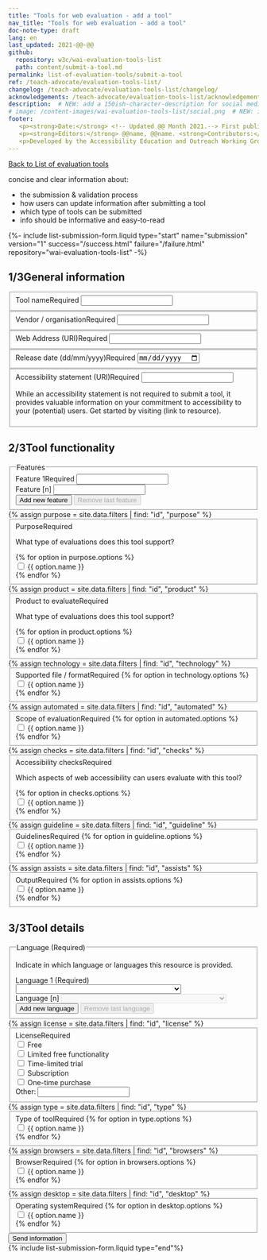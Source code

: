 ```yaml
---
title: "Tools for web evaluation - add a tool"
nav_title: "Tools for web evaluation - add a tool"
doc-note-type: draft
lang: en   
last_updated: 2021-@@-@@
github:
  repository: w3c/wai-evaluation-tools-list
  path: content/submit-a-tool.md
permalink: list-of-evaluation-tools/submit-a-tool
ref: /teach-advocate/evaluation-tools-list/
changelog: /teach-advocate/evaluation-tools-list/changelog/
acknowledgements: /teach-advocate/evaluation-tools-list/acknowledgements/
description:  # NEW: add a 150ish-character-description for social media   # translate the description
# image: /content-images/wai-evaluation-tools-list/social.png  # NEW: image for social media (leave commented out if we don't have a specific one for this reource)
footer: 
   <p><strong>Date:</strong> <!-- Updated @@ Month 2021.--> First published Month 20@@. CHANGELOG.</p>
   <p><strong>Editors:</strong> @@name, @@name. <strong>Contributors:</strong> @@name, @@name, and <a href="https://www.w3.org/groups/wg/eowg/participants">participants of the EOWG</a>. ACKNOWLEDGEMENTS lists contributors and credits.</p>
   <p>Developed by the Accessibility Education and Outreach Working Group (<a href="http://www.w3.org/WAI/EO/">EOWG</a>). Developed as part of the <a href="https://www.w3.org/WAI/about/projects/wai-coop/">WAI-CooP project</a>, co-funded by the European Commission.</p>
---
```

<!-- markdownlint-disable no-inline-html -->

<div style="grid-column: 4 / span 4">

<style>
{% include css/styles.css %}
main > header { grid-column: 4 / span 4; }
</style>

<div class="submission-header">
  <a href="../list-of-evaluation-tools/">Back to List of evaluation tools</a>
  <p>
    concise and clear information about:
  </p>
  <ul>
    <li>the submission & validation process</li>
    <li>how users can update information after submitting a tool</li>
    <li>which type of tools can be submitted</li>
    <li>info should be informative and easy-to-read</li>
  </ul>
</div>

{%- include list-submission-form.liquid type="start"
                                   name="submission"
                                   version="1"
                                   success="/success.html"
                                   failure="/failure.html"
                                   repository="wai-evaluation-tools-list" -%}


<div class="submission-form">
  <h2 id="general-information"><span>1/3</span>General information</h2>

  <fieldset class="field">
      <label for="tool-title" class="label-input">Tool name<span>Required</span></label>
      <input type="text" id="tool-title" name="tool-title" required>
  </fieldset>
  <fieldset class="field">
      <label for="tool-provider" class="label-input">Vendor / organisation<span>Required</span></label>
      <input type="text" id="tool-provider" name="tool-provider" required>
  </fieldset>
  <fieldset class="field">
      <label for="tool-website" class="label-input">Web Address (URI)<span>Required</span></label>
      <input type="url" id="tool-website" name="tool-website" required>
  </fieldset>
  <fieldset class="field">
      <label for="tool-release"  class="label-input">Release date (dd/mm/yyyy)<span>Required</span></label>
      <input type="date" id="tool-release" name="tool-release" required>
  </fieldset>
  <fieldset class="field">
      <label for="tool-a11yloc" class="label-input">Accessibility statement (URI)<span>Required</span></label>
      <input type="url" id="tool-a11yloc" name="tool-a11yloc">
      <p>
        While an accessibility statement is not required to submit a tool, it provides valuable information on your commitment to accessibility to your (potential) users. Get started by visiting (link to resource).
      </p>
  </fieldset>

  <h2 id="tool-functionality"><span>2/3</span>Tool functionality</h2>

  <fieldset class="field" id="features">
    <legend class="label">Features</legend>
    <div class="line">
      <label for="tool-feature_1" class="label-input">Feature 1<span>Required</span></label>
      <input type="text" name="features[]" id="feature_1" class="select-form" required> 
    </div>
    <div class="proto">
      <label for="tool-feature_[n]" class="label-input">Feature [n]</label>
      <input type="text" name="features[]" id="feature_[n]" class="select-form"> 
    </div>
    <button type="button" class="add_line small">Add new feature</button>
    <button type="button" class="remove_line small" disabled>Remove last feature</button>
  </fieldset>
  {% assign purpose = site.data.filters | find: "id", "purpose" %}
  <fieldset class="field" id="purpose">
      <label for="tool-purpose"  class="label-input">Purpose<span>Required</span></label>
      <p>What type of evaluations does this tool support?</p>
      {% for option in purpose.options %}
        <div class="radio-field">
          <input type="checkbox" name="purpose[]" id="tool-purpose-{{ option.id }}" value="{{ option.name }}" group="purpose" required>
          <label for="tool-purpose-{{ option.id }}">{{ option.name }}</label>
        </div>
      {% endfor %}
  </fieldset>
  {% assign product = site.data.filters | find: "id", "product" %}
  <fieldset class="field" id="product">
      <label for="tool-product"  class="label-input">Product to evaluate<span>Required</span></label>
      <p>What type of evaluations does this tool support?</p>
      {% for option in product.options %}
        <div class="radio-field">
          <input type="checkbox" name="product[]" id="tool-product-{{ option.id }}" value="{{ option.name }}" group="product" required>
          <label for="tool-product-{{ option.id }}">{{ option.name }}</label>
        </div>
      {% endfor %}
  </fieldset>
  {% assign technology = site.data.filters | find: "id", "technology" %}
  <fieldset class="field" id="technology">
      <label for="tool-technology"  class="label-input">Supported file / format<span>Required</span></label>
      {% for option in technology.options %}
        <div class="radio-field">
          <input type="checkbox" name="technology[]" id="tool-technology-{{ option.id }}" value="{{ option.name }}" group="technology" required>
          <label for="tool-technology-{{ option.id }}">{{ option.name }}</label>
        </div>
      {% endfor %}
  </fieldset>
  {% assign automated = site.data.filters | find: "id", "automated" %}
  <fieldset class="field" id="automated">
      <label for="tool-automated"  class="label-input">Scope of evaluation<span>Required</span></label>
      {% for option in automated.options %}
        <div class="radio-field">
          <input type="checkbox" name="automated[]" id="tool-automated-{{ option.id }}" value="{{ option.name }}" group="automated" required>
          <label for="tool-automated-{{ option.id }}">{{ option.name }}</label>
        </div>
      {% endfor %}
  </fieldset>
  {% assign checks = site.data.filters | find: "id", "checks" %}
  <fieldset class="field" id="checks">
      <label for="tool-checks"  class="label-input">Accessibility checks<span>Required</span></label>
      <p>Which aspects of web accessibility can users evaluate with this tool?</p>
      {% for option in checks.options %}
        <div class="radio-field">
          <input type="checkbox" name="checks[]" id="tool-checks-{{ option.id }}" value="{{ option.name }}" group="checks" required>
          <label for="tool-checks-{{ option.id }}">{{ option.name }}</label>
        </div>
      {% endfor %}
  </fieldset>
  {% assign guideline = site.data.filters | find: "id", "guideline" %}
  <fieldset class="field" id="checks">
      <label for="tool-guideline"  class="label-input">Guidelines<span>Required</span></label>
      {% for option in guideline.options %}
        <div class="radio-field">
          <input type="checkbox" name="guideline[]" id="tool-guideline-{{ option.id }}" value="{{ option.name }}" group="guideline" required>
          <label for="tool-guideline-{{ option.id }}">{{ option.name }}</label>
        </div>
      {% endfor %}
  </fieldset>
  {% assign assists = site.data.filters | find: "id", "assists" %}
  <fieldset class="field" id="checks">
      <label for="tool-assists"  class="label-input">Output<span>Required</span></label>
      {% for option in assists.options %}
        <div class="radio-field">
          <input type="checkbox" name="assists[]" id="tool-assists-{{ option.id }}" value="{{ option.name }}" group="assists" required>
          <label for="tool-assists-{{ option.id }}">{{ option.name }}</label>
        </div>
      {% endfor %}
  </fieldset>

  <h2 id="tool-details"><span>3/3</span>Tool details </h2>

  <fieldset class="field" id="language">
    <legend class="label">Language (Required)</legend>
    <p class="expl">Indicate in which language or languages this resource is provided.</p>
    <div class="line">
      <label for="tool-language_1" class="label-input">Language 1 (Required)</label>
      <select name="language[]" id="language_1" class="select-form" required> 
          <option value=""></option>
          {% for language in site.data.lang %}
              <option value="{{ language[0] }}">{{ language[1].name }} ({{language[1].nativeName }})</option>
          {% endfor %}
      </select>
    </div>
    <div class="proto">
      <label for="tool-language_[n]" class="label-input">Language [n]</label>
      <select name="language[]" id="language_[n]" class="select-form" disabled> 
          <option value=""></option>
          {% for language in site.data.lang %}
              <option value="{{ language[0] }}">{{ language[1].name }} ({{language[1].nativeName }})</option>
          {% endfor %}
      </select>
      </div>
    <button type="button" class="add_line small">Add new language</button>
    <button type="button" class="remove_line small" disabled>Remove last language</button>
  </fieldset>
  {% assign license = site.data.filters | find: "id", "license" %}
 <fieldset class="field" id="license">
      <label for="tool-license"  class="label-input">License<span>Required</span></label>
<!--       {% for option in license.options %}
        <div class="radio-field">
          <input type="checkbox" name="license[]" id="tool-license-{{ option.id }}" value="{{ option.name }}" required>
          <label for="tool-license-{{ option.id }}">{{ option.name }}</label>
        </div>
      {% endfor %} -->
      <div class="radio-field">
        <input type="checkbox" name="license[]" id="tool-license-free" value="Free" group="licence" required>
        <label for="tool-license-free">Free</label>
      </div>
      <div class="radio-field">
        <input type="checkbox" name="license[]" id="tool-license-limited" value="Limited free functionality" group="licence" required>
        <label for="tool-license-limited">Limited free functionality</label>
      </div>
      <div class="radio-field">
        <input type="checkbox" name="license[]" id="tool-license-time" value="Time-limited trial" group="licence" required>
        <label for="tool-license-time">Time-limited trial</label>
      </div>
      <div class="radio-field">
        <input type="checkbox" name="license[]" id="tool-license-subscription" value="Subscription" group="licence" required>
        <label for="tool-license-subscription">Subscription</label>
      </div>
      <div class="radio-field">
        <input type="checkbox" name="license[]" id="tool-license-purchase" value="One-time purchase" group="licence" required>
        <label for="tool-license-purchase">One-time purchase</label>
      </div>
      <div class="radio-field-other">
        <label for="tool-license-purchase">Other:</label>
        <input type="text" name="license[]" id="tool-license-other">
      </div>
  </fieldset>
  {% assign type = site.data.filters | find: "id", "type" %}
  <fieldset class="field" id="type">
      <label for="tool-type"  class="label-input">Type of tool<span>Required</span></label>
      {% for option in type.options %}
        <div class="radio-field">
          <input type="checkbox" name="type[]" id="tool-type-{{ option.id }}" value="{{ option.name }}" group="type" required>
          <label for="tool-type-{{ option.id }}">{{ option.name }}</label>
        </div>
      {% endfor %}
  </fieldset>
  {% assign browsers = site.data.filters | find: "id", "browsers" %}
  <fieldset class="field" id="browsers">
      <label for="tool-browsers"  class="label-input">Browser<span>Required</span></label>
      {% for option in browsers.options %}
        <div class="radio-field">
          <input type="checkbox" name="browsers[]" id="tool-browsers-{{ option.id }}" value="{{ option.name }}" group="browsers" required>
          <label for="tool-browsers-{{ option.id }}">{{ option.name }}</label>
        </div>
      {% endfor %}
  </fieldset>
  {% assign desktop = site.data.filters | find: "id", "desktop" %}
  <fieldset class="field" id="desktop">
      <label for="tool-desktop"  class="label-input">Operating system<span>Required</span></label>
      {% for option in desktop.options %}
        <div class="radio-field">
          <input type="checkbox" name="desktop[]" id="tool-desktop-{{ option.id }}" value="{{ option.name }}" group="desktop" required>
          <label for="tool-desktop-{{ option.id }}">{{ option.name }}</label>
        </div>
      {% endfor %}
  </fieldset>

  <div class="field">
    <button type="submit">Send information</button>
  </div>
</div>
{% include list-submission-form.liquid type="end"%}

<script>
{% include js/submission.js %}
</script>